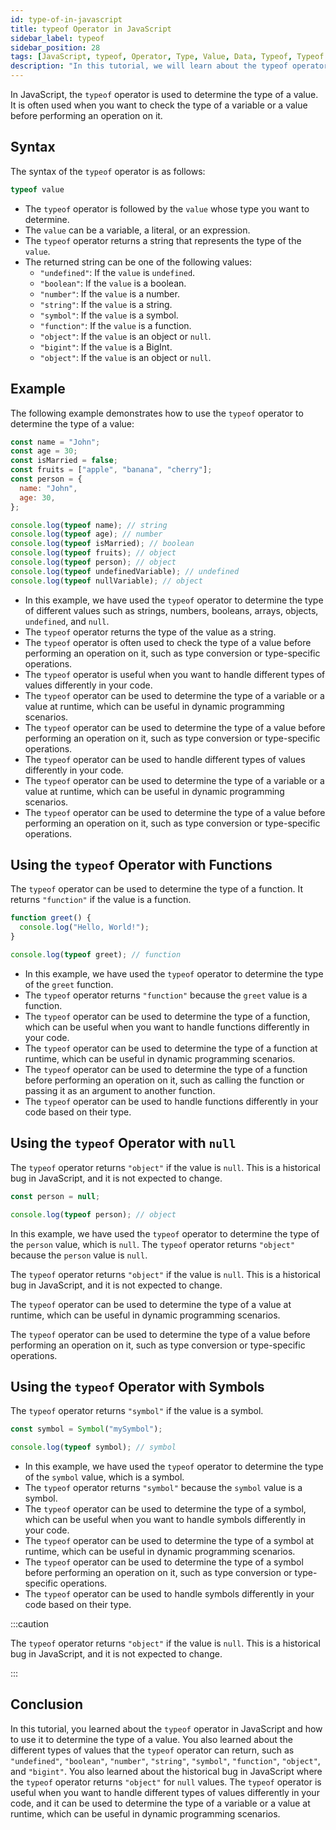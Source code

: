 ```yaml
---
id: type-of-in-javascript
title: typeof Operator in JavaScript
sidebar_label: typeof
sidebar_position: 28
tags: [JavaScript, typeof, Operator, Type, Value, Data, Typeof, Typeof Operator, Typeof Keyword, Typeof Operator in JavaScript, Typeof Keyword in JavaScript, Typeof Operator, Typeof Keyword, Typeof Operator in JS, Typeof Keyword in JS]
description: "In this tutorial, we will learn about the typeof operator in JavaScript. We will learn how to use the typeof operator to determine the type of a value in JavaScript."
---
```


In JavaScript, the `typeof` operator is used to determine the type of a value. It is often used when you want to check the type of a variable or a value before performing an operation on it.

## Syntax

The syntax of the `typeof` operator is as follows:

```js title="app.js"
typeof value
```

- The `typeof` operator is followed by the `value` whose type you want to determine.
- The `value` can be a variable, a literal, or an expression.
- The `typeof` operator returns a string that represents the type of the `value`.
- The returned string can be one of the following values:
  - `"undefined"`: If the `value` is `undefined`.
  - `"boolean"`: If the `value` is a boolean.
  - `"number"`: If the `value` is a number.
  - `"string"`: If the `value` is a string.
  - `"symbol"`: If the `value` is a symbol.
  - `"function"`: If the `value` is a function.
  - `"object"`: If the `value` is an object or `null`.
  - `"bigint"`: If the `value` is a BigInt.
  - `"object"`: If the `value` is an object or `null`.

## Example

The following example demonstrates how to use the `typeof` operator to determine the type of a value:

```js title="app.js"
const name = "John";
const age = 30;
const isMarried = false;
const fruits = ["apple", "banana", "cherry"];
const person = {
  name: "John",
  age: 30,
};

console.log(typeof name); // string
console.log(typeof age); // number
console.log(typeof isMarried); // boolean
console.log(typeof fruits); // object
console.log(typeof person); // object
console.log(typeof undefinedVariable); // undefined
console.log(typeof nullVariable); // object
```

- In this example, we have used the `typeof` operator to determine the type of different values such as strings, numbers, booleans, arrays, objects, `undefined`, and `null`.
- The `typeof` operator returns the type of the value as a string.
- The `typeof` operator is often used to check the type of a value before performing an operation on it, such as type conversion or type-specific operations.
- The `typeof` operator is useful when you want to handle different types of values differently in your code.
- The `typeof` operator can be used to determine the type of a variable or a value at runtime, which can be useful in dynamic programming scenarios.
- The `typeof` operator can be used to determine the type of a value before performing an operation on it, such as type conversion or type-specific operations.
- The `typeof` operator can be used to handle different types of values differently in your code.
- The `typeof` operator can be used to determine the type of a variable or a value at runtime, which can be useful in dynamic programming scenarios.
- The `typeof` operator can be used to determine the type of a value before performing an operation on it, such as type conversion or type-specific operations.

## Using the `typeof` Operator with Functions

The `typeof` operator can be used to determine the type of a function. It returns `"function"` if the value is a function.

```js title="app.js"
function greet() {
  console.log("Hello, World!");
}

console.log(typeof greet); // function
```

- In this example, we have used the `typeof` operator to determine the type of the `greet` function.
- The `typeof` operator returns `"function"` because the `greet` value is a function.
- The `typeof` operator can be used to determine the type of a function, which can be useful when you want to handle functions differently in your code.
- The `typeof` operator can be used to determine the type of a function at runtime, which can be useful in dynamic programming scenarios.
- The `typeof` operator can be used to determine the type of a function before performing an operation on it, such as calling the function or passing it as an argument to another function.
- The `typeof` operator can be used to handle functions differently in your code based on their type.

## Using the `typeof` Operator with `null`

The `typeof` operator returns `"object"` if the value is `null`. This is a historical bug in JavaScript, and it is not expected to change.

```js title="app.js"
const person = null;

console.log(typeof person); // object
```

In this example, we have used the `typeof` operator to determine the type of the `person` value, which is `null`. The `typeof` operator returns `"object"` because the `person` value is `null`.

The `typeof` operator returns `"object"` if the value is `null`. This is a historical bug in JavaScript, and it is not expected to change.

The `typeof` operator can be used to determine the type of a value at runtime, which can be useful in dynamic programming scenarios.

The `typeof` operator can be used to determine the type of a value before performing an operation on it, such as type conversion or type-specific operations.


## Using the `typeof` Operator with Symbols

The `typeof` operator returns `"symbol"` if the value is a symbol.

```js title="app.js"
const symbol = Symbol("mySymbol");

console.log(typeof symbol); // symbol
```

- In this example, we have used the `typeof` operator to determine the type of the `symbol` value, which is a symbol.
- The `typeof` operator returns `"symbol"` because the `symbol` value is a symbol.
- The `typeof` operator can be used to determine the type of a symbol, which can be useful when you want to handle symbols differently in your code.
- The `typeof` operator can be used to determine the type of a symbol at runtime, which can be useful in dynamic programming scenarios.
- The `typeof` operator can be used to determine the type of a symbol before performing an operation on it, such as type conversion or type-specific operations.
- The `typeof` operator can be used to handle symbols differently in your code based on their type.

:::caution

The `typeof` operator returns `"object"` if the value is `null`. This is a historical bug in JavaScript, and it is not expected to change.

:::

## Conclusion

In this tutorial, you learned about the `typeof` operator in JavaScript and how to use it to determine the type of a value. You also learned about the different types of values that the `typeof` operator can return, such as `"undefined"`, `"boolean"`, `"number"`, `"string"`, `"symbol"`, `"function"`, `"object"`, and `"bigint"`. You also learned about the historical bug in JavaScript where the `typeof` operator returns `"object"` for `null` values. The `typeof` operator is useful when you want to handle different types of values differently in your code, and it can be used to determine the type of a variable or a value at runtime, which can be useful in dynamic programming scenarios.